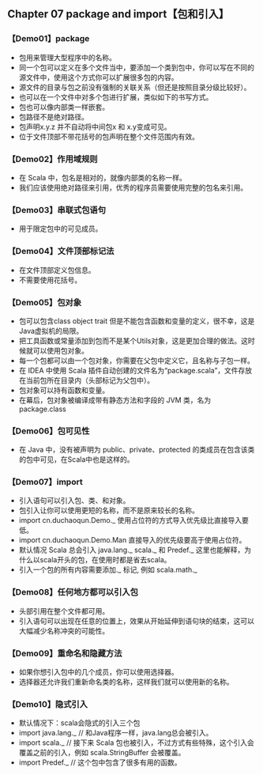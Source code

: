 ## Chapter 07 package and import【包和引入】

### 【Demo01】package

- 包用来管理大型程序中的名称。
- 同一个包可以定义在多个文件当中，要添加一个类到包中，你可以写在不同的源文件中，使用这个方式你可以扩展很多包的内容。
- 源文件的目录与包之前没有强制的关联关系（但还是按照目录分级比较好）。
- 也可以在一个文件中对多个包进行扩展，类似如下的书写方式。
- 包也可以像内部类一样嵌套。
- 包路径不是绝对路径。
- 包声明x.y.z 并不自动将中间包x 和 x.y变成可见。
- 位于文件顶部不带花括号的包声明在整个文件范围内有效。

### 【Demo02】作用域规则

- 在 Scala 中，包名是相对的，就像内部类的名称一样。
- 我们应该使用绝对路径来引用，优秀的程序员需要使用完整的包名来引用。

### 【Demo03】串联式包语句

- 用于限定包中的可见成员。

### 【Demo04】文件顶部标记法

- 在文件顶部定义包信息。
- 不需要使用花括号。

### 【Demo05】包对象

- 包可以包含class object trait 但是不能包含函数和变量的定义，很不幸，这是Java虚拟机的局限。
- 把工具函数或常量添加到包而不是某个Utils对象，这是更加合理的做法。这时候就可以使用包对象。
- 每一个包都可以由一个包对象，你需要在父包中定义它，且名称与子包一样。
- 在 IDEA 中使用 Scala 插件自动创建的文件名为“package.scala”，文件存放在当前包所在目录内（头部标记为父包中）。
- 包对象可以持有函数和变量。
- 在幕后，包对象被编译成带有静态方法和字段的 JVM 类，名为 package.class
  
### 【Demo06】包可见性

- 在 Java 中，没有被声明为 public、private、protected 的类成员在包含该类的包中可见，在Scala中也是这样的。

### 【Demo07】import

- 引入语句可以引入包、类、和对象。
- 包引入让你可以使用更短的名称，而不是原来较长的名称。
- import cn.duchaoqun.Demo._    使用占位符的方式导入优先级比直接导入要低。
- import cn.duchaoqun.Demo.Man  直接导入的优先级要高于使用占位符。
- 默认情况 Scala 总会引入 java.lang._ scala._ 和 Predef._ 这里也能解释，为什么以scala开头的包，在使用时都是省去scala。
- 引入一个包的所有内容需要添加._ 标记, 例如 scala.math._

### 【Demo08】任何地方都可以引入包

- 头部引用在整个文件都可用。
- 引入语句可以出现在任意的位置上，效果从开始延伸到语句块的结束，这可以大幅减少名称冲突的可能性。

### 【Demo09】重命名和隐藏方法

- 如果你想引入包中的几个成员，你可以使用选择器。
- 选择器还允许我们重新命名类的名称，这样我们就可以使用新的名称。

### 【Demo10】隐式引入

- 默认情况下：scala会隐式的引入三个包
- import java.lang._  // 和Java程序一样，java.lang总会被引入。
- import scala._      // 接下来 Scala 包也被引入，不过方式有些特殊，这个引入会覆盖之前的引入，例如 scala.StringBuffer 会被覆盖。
- import Predef._     // 这个包中包含了很多有用的函数。